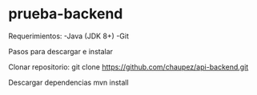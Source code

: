 # prueba-backend

Requerimientos:
-Java (JDK 8+)
-Git
  
Pasos para descargar e instalar

Clonar repositorio:
git clone  https://github.com/chaupez/api-backend.git

Descargar dependencias
mvn install




